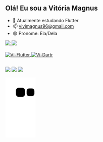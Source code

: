 ## Olá! Eu sou a Vitória Magnus

- 🌱 Atualmente estudando Flutter
- 📫 vivimagnus96@gmail.com
- 😄 Pronome: Ela/Dela

<div>
  <a href="https://github.com/VitoriaMagnus">
  <img height="180em" src="https://github-readme-stats.vercel.app/api?username=vitoriamagnus&show_icons=true&theme=dracula&include_all_commits=true&count_private=true"/>
  <img height="180em" src="https://github-readme-stats.vercel.app/api/top-langs/?username=vitoriamagnus&layout=compact&langs_count=7&theme=dracula"/>
</div>

<div style="display: inline_block"><br>
  <img align="center" alt="Vi-Flutter" height="30" width="40" src="https://cdn.jsdelivr.net/gh/devicons/devicon/icons/flutter/flutter-original.svg"/>
  <img align="center" alt="Vi-Dartr" height="30" width="40"  src="https://cdn.jsdelivr.net/gh/devicons/devicon/icons/dart/dart-original.svg"/>
</div>

##

<div>
  <a href="https://www.instagram.com/vimagnus/" target="_blank"><img src="https://img.shields.io/badge/-Instagram-%23E4405F?style=for-the-badge&logo=instagram&logoColor=white" target="_blank"></a>
  <a href=https://www.linkedin.com/in/vitoriamagnus/" target="_blank"><img src="https://img.shields.io/badge/-LinkedIn-%230077B5?style=for-the-badge&logo=linkedin&logoColor=white" target="_blank"></a> 
  <a href = "mailto:vitoria.magnus@rede.ulbra.br"><img src="https://img.shields.io/badge/-Gmail-%23333?style=for-the-badge&logo=gmail&logoColor=white" target="_blank"></a>
</div>

![Snake animation](https://github.com/vitoriamagnus/vitoriamagnus/blob/output/github-contribution-grid-snake.svg)
